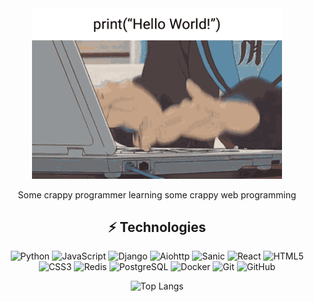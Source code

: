 <div align="center">

  <img width="400" src="https://github.com/Kimiyori/Kimiyori/blob/main/files/coding-anime.gif">
  


Some crappy programmer learning some crappy web programming

## ⚡ Technologies

![Python](https://img.shields.io/badge/-Python-ACBC34?style=flat-square&logo=Python)
![JavaScript](https://img.shields.io/badge/-JavaScript-FF8700?style=flat-square&logo=javascript)
![Django](https://img.shields.io/badge/-Django-25C242?style=flat-square&logo=Django)
![Aiohttp](https://img.shields.io/badge/-Aiohttp-30C1A6?style=flat-square&logo=Aiohttp)
![Sanic](https://img.shields.io/badge/-Sanic-C130B8?style=flat-square&logo=Sanic)
![React](https://img.shields.io/badge/-React-4E77A9?style=flat-square&logo=react)
![HTML5](https://img.shields.io/badge/-HTML5-E34F26?style=flat-square&logo=html5&logoColor=white)
![CSS3](https://img.shields.io/badge/-CSS3-1572B6?style=flat-square&logo=css3)
![Redis](https://img.shields.io/badge/-Redis-AF3939?style=flat-square&logo=Redis)
![PostgreSQL](https://img.shields.io/badge/-PostgreSQL-37809B?style=flat-square&logo=postgresql)
![Docker](https://img.shields.io/badge/-Docker-FFFFFF?style=flat-square&logo=docker)
![Git](https://img.shields.io/badge/-Git-black?style=flat-square&logo=git)
![GitHub](https://img.shields.io/badge/-GitHub-181717?style=flat-square&logo=github)



![Top Langs](https://github-readme-stats.vercel.app/api/top-langs/?username=Kimiyori&hide=TeX&layout=compact&theme=aura)

</div>
